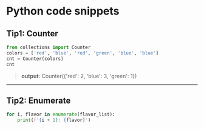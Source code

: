 # Python code snippets
## Tip1: Counter
```python
from collections import Counter
colors = ['red', 'blue', 'red', 'green', 'blue', 'blue']
cnt = Counter(colors)
cnt
```
> **output**: Counter({'red': 2, 'blue': 3, 'green': 1})
***
## Tip2: Enumerate

```python
for i, flavor in enumerate(flavor_list):
    print(f'{i + 1}: {flavor}')
```
